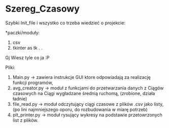 # Szereg_Czasowy
Szybki Init_file i wszystko co trzeba wiedzieć o projekcie:

*paczki/moduły:
1. csv
2. tkinter as tk
.
.

Gj
Wiesz tyle co ja :P


Pliki:

1. Main.py -> zawiera instrukcje GUI ktore odpowiadają za realizację funkcji programów,
2. avg_creator.py -> moduł z funkcjami do przetwarzania danych z Ciągów czasowych na Ciągi wygładzane średnią ruchomą, (zrobione, działa ładnie)
3. file_read.py -> moduł odczytujący ciągi czasowe z plików .csv jako listy, (po lini najmniejszego oporu, do rozbudowania w miarę potrzeb)
4. plt_printer.py -> moduł rysujący wykresy na podstawie przetowrzonych list z plików.
